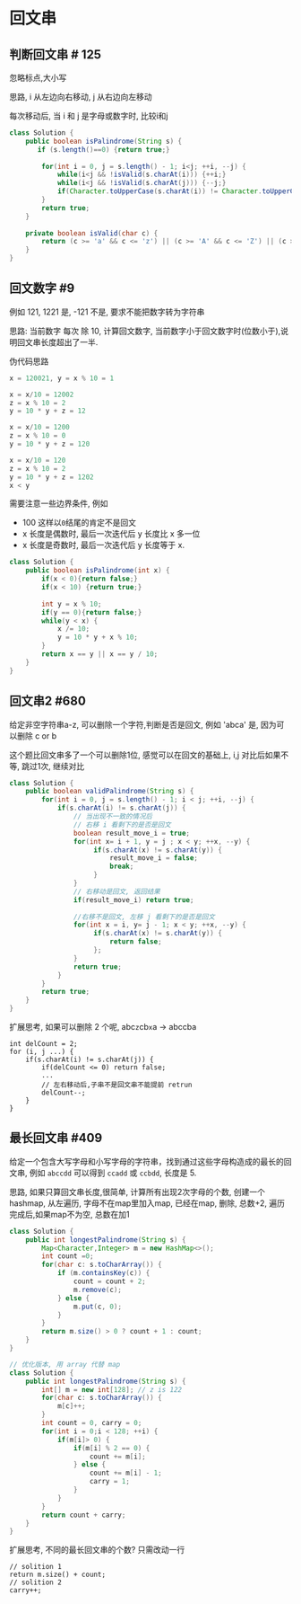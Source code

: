 # 回文串

## 判断回文串 # 125
忽略标点,大小写


思路, i 从左边向右移动, j 从右边向左移动

每次移动后, 当 i 和 j 是字母或数字时, 比较i和j
```java
class Solution {
    public boolean isPalindrome(String s) {
       if (s.length()==0) {return true;}
        
        for(int i = 0, j = s.length() - 1; i<j; ++i, --j) {
            while(i<j && !isValid(s.charAt(i))) {++i;}
            while(i<j && !isValid(s.charAt(j))) {--j;}
            if(Character.toUpperCase(s.charAt(i)) != Character.toUpperCase(s.charAt(j))) {return false;}
        }   
        return true;
    }
    
    private boolean isValid(char c) {
        return (c >= 'a' && c <= 'z') || (c >= 'A' && c <= 'Z') || (c >= '0' && c <= '9');
    }   
}
```

## 回文数字 #9
例如 121, 1221 是, -121 不是, 要求不能把数字转为字符串

思路: 当前数字 每次 除 10, 计算回文数字, 当前数字小于回文数字时(位数小于),说明回文串长度超出了一半.

伪代码思路
```java
x = 120021, y = x % 10 = 1

x = x/10 = 12002
z = x % 10 = 2
y = 10 * y + z = 12

x = x/10 = 1200
z = x % 10 = 0
y = 10 * y + z = 120 

x = x/10 = 120 
z = x % 10 = 2
y = 10 * y + z = 1202
x < y
```
需要注意一些边界条件, 例如
- 100 这样以`0`结尾的肯定不是回文
- x 长度是偶数时, 最后一次迭代后 y 长度比 x 多一位
- x 长度是奇数时, 最后一次迭代后 y 长度等于 x.

```java
class Solution {
    public boolean isPalindrome(int x) {
        if(x < 0){return false;}
        if(x < 10) {return true;}
        
        int y = x % 10; 
        if(y == 0){return false;}
        while(y < x) {
            x /= 10;
            y = 10 * y + x % 10;
        }
        return x == y || x == y / 10;
    }
}
```

## 回文串2 #680
给定非空字符串a-z, 可以删除一个字符,判断是否是回文, 例如 'abca' 是, 因为可以删除 c or b

这个题比回文串多了一个可以删除1位, 感觉可以在回文的基础上, i,j 对比后如果不等, 跳过1次, 继续对比

```java
class Solution {
    public boolean validPalindrome(String s) {
        for(int i = 0, j = s.length() - 1; i < j; ++i, --j) {
            if(s.charAt(i) != s.charAt(j)) {
                // 当出现不一致的情况后
                // 右移 i 看剩下的是否是回文
                boolean result_move_i = true;
                for(int x= i + 1, y = j ; x < y; ++x, --y) {
                     if(s.charAt(x) != s.charAt(y)) {
                         result_move_i = false;
                         break;
                     }
                }
                // 右移动是回文, 返回结果
                if(result_move_i) return true;
                
                //右移不是回文, 左移 j 看剩下的是否是回文
                for(int x = i, y= j - 1; x < y; ++x, --y) {
                     if(s.charAt(x) != s.charAt(y)) {
                         return false;
                     };
                }
                return true;
            }
        }
        return true;      
    }
}
```
扩展思考, 如果可以删除 2 个呢, abc`z`cb`x`a -> abccba
```
int delCount = 2;
for (i, j ...) {
    if(s.charAt(i) != s.charAt(j)) {
        if(delCount <= 0) return false;
        ...
        // 左右移动后,子串不是回文串不能提前 retrun
        delCount--;
    }
}
```

## 最长回文串 #409
给定一个包含大写字母和小写字母的字符串，找到通过这些字母构造成的最长的回文串, 例如 `abccdd` 可以得到 `ccadd` 或 `ccbdd`, 长度是 5.

思路, 如果只算回文串长度,很简单, 计算所有出现2次字母的个数, 创建一个hashmap, 从左遍历, 字母不在map里加入map, 已经在map, 删除, 总数+2, 遍历完成后,如果map不为空, 总数在加1 

```java
class Solution {
    public int longestPalindrome(String s) {
        Map<Character,Integer> m = new HashMap<>();
        int count =0;
        for(char c: s.toCharArray()) {
            if (m.containsKey(c)) {
                count = count + 2;
                m.remove(c);
            } else {
                m.put(c, 0);
            }
        }
        return m.size() > 0 ? count + 1 : count;       
    }
}

// 优化版本, 用 array 代替 map
class Solution {
    public int longestPalindrome(String s) {
        int[] m = new int[128]; // z is 122
        for(char c: s.toCharArray()) {
            m[c]++;
        }
        int count = 0, carry = 0;
        for(int i = 0;i < 128; ++i) {
            if(m[i]> 0) {
                if(m[i] % 2 == 0) {
                    count += m[i];
                } else {
                    count += m[i] - 1;
                    carry = 1;
                }
            } 
        }
        return count + carry;       
    }
}
```
扩展思考, 不同的最长回文串的个数? 只需改动一行
```
// solition 1
return m.size() + count;
// solition 2
carry++;
```

